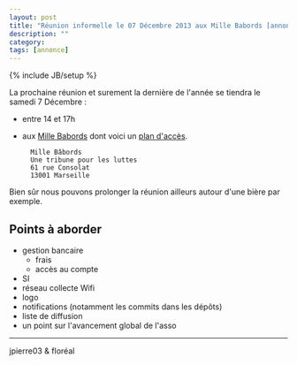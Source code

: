 ```yaml
---
layout: post
title: "Réunion informelle le 07 Décembre 2013 aux Mille Babords [annonce]"
description: ""
category:
tags: [annonce]
---
```

{% include JB/setup %}

La prochaine réunion et surement la dernière de l'année se tiendra le samedi 7 Décembre :

* entre 14 et 17h
* aux [Mille Babords](http://www.millebabords.org/) dont voici un [plan d'accès](http://osm.org/go/xVvjMxZcN).

		Mille Bâbords
		Une tribune pour les luttes
		61 rue Consolat
		13001 Marseille
 
Bien sûr nous pouvons prolonger la réunion ailleurs autour d'une bière par exemple.

## Points à aborder

* gestion bancaire
	- frais
	- accès au compte
* SI
* réseau collecte Wifi
* logo
* notifications (notamment les commits dans les dépôts)
* liste de diffusion
* un point sur l'avancement global de l'asso

---
jpierre03 & floréal

